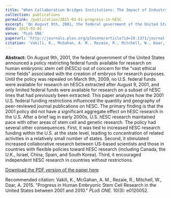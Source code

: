 ```yaml
---
title: "When Collaboration Bridges Institutions: The Impact of Industry Collaboration on Academic Productivity"
collection: publications
permalink: /publication/2015-03-01-progress-in-hESC
excerpt: 'On August 9th, 2001, the federal government of the United States announced a policy restricting federal funds available for research on human embryonic stem cell (hESCs) out of concern for the “vast ethical mine fields” associated with the creation of embryos for research purposes. Until the policy was repealed on March 9th, 2009, no U.S. federal funds were available for research on hESCs extracted after August 9, 2001, and only limited federal funds were available for research on a subset of hESC lines that had previously been extracted. This paper analyzes how the 2001 U.S. federal funding restrictions influenced the quantity and geography of peer-reviewed journal publications on hESC. The primary finding is that the 2001 policy did not have a significant aggregate effect on hESC research in the U.S...'
date: 2015-03-01
venue: 'PLoS ONE'
paperurl: 'http://journals.plos.org/plosone/article?id=10.1371/journal.pone.0120052'
citation: 'Vakili, K., McGahan, A. M., Rezaie, R., Mitchell, W., Daar, A. S. (2015). &quot;Progress in Human Embryonic Stem Cell Research in the United States between 2001 and 2010.&quot; <i>PLoS ONE</i>. 10(3): e0120052.'
---
```

<b>Abstract:</b> On August 9th, 2001, the federal government of the United States announced a policy restricting federal funds available for research on human embryonic stem cell (hESCs) out of concern for the “vast ethical mine fields” associated with the creation of embryos for research purposes. Until the policy was repealed on March 9th, 2009, no U.S. federal funds were available for research on hESCs extracted after August 9, 2001, and only limited federal funds were available for research on a subset of hESC lines that had previously been extracted. This paper analyzes how the 2001 U.S. federal funding restrictions influenced the quantity and geography of peer-reviewed journal publications on hESC. The primary finding is that the 2001 policy did not have a significant aggregate effect on hESC research in the U.S. After a brief lag in early 2000s, U.S. hESC research maintained pace with other areas of stem cell and genetic research. The policy had several other consequences. First, it was tied to increased hESC research funding within the U.S. at the state level, leading to concentration of related activities in a relatively small number of states. Second, it stimulated increased collaborative research between US-based scientists and those in countries with flexible policies toward hESC research (including Canada, the U.K., Israel, China, Spain, and South Korea). Third, it encouraged independent hESC research in countries without restrictions.

[Download the PDF version of the paper here](http://journals.plos.org/plosone/article?id=10.1371/journal.pone.0120052)

Recommended citation: Vakili, K., McGahan, A. M., Rezaie, R., Mitchell, W., Daar, A. 2015. "Progress in Human Embryonic Stem Cell Research in the United States between 2001 and 2010." <i>PLoS ONE</i>. 10(3): e0120052.
